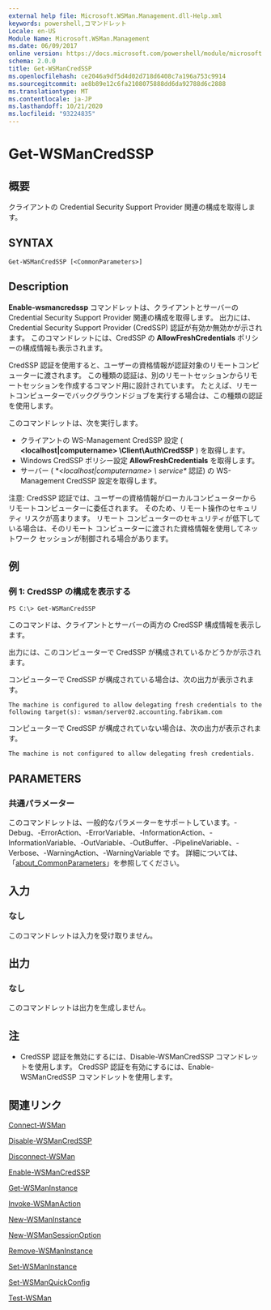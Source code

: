 ```yaml
---
external help file: Microsoft.WSMan.Management.dll-Help.xml
keywords: powershell,コマンドレット
Locale: en-US
Module Name: Microsoft.WSMan.Management
ms.date: 06/09/2017
online version: https://docs.microsoft.com/powershell/module/microsoft.wsman.management/get-wsmancredssp?view=powershell-5.1&WT.mc_id=ps-gethelp
schema: 2.0.0
title: Get-WSManCredSSP
ms.openlocfilehash: ce2046a9df5d4d02d718d6408c7a196a753c9914
ms.sourcegitcommit: ae8b89e12c6fa2108075888dd6da92788d6c2888
ms.translationtype: MT
ms.contentlocale: ja-JP
ms.lasthandoff: 10/21/2020
ms.locfileid: "93224835"
---
```

# Get-WSManCredSSP

## 概要
クライアントの Credential Security Support Provider 関連の構成を取得します。

## SYNTAX

```
Get-WSManCredSSP [<CommonParameters>]
```

## Description
**Enable-wsmancredssp** コマンドレットは、クライアントとサーバーの Credential Security Support Provider 関連の構成を取得します。
出力には、Credential Security Support Provider (CredSSP) 認証が有効か無効かが示されます。
このコマンドレットには、CredSSP の **AllowFreshCredentials** ポリシーの構成情報も表示されます。

CredSSP 認証を使用すると、ユーザーの資格情報が認証対象のリモートコンピューターに渡されます。
この種類の認証は、別のリモートセッションからリモートセッションを作成するコマンド用に設計されています。
たとえば、リモートコンピューターでバックグラウンドジョブを実行する場合は、この種類の認証を使用します。

このコマンドレットは、次を実行します。

- クライアントの WS-Management CredSSP 設定 ( **\<localhost|computername\> \Client\Auth\CredSSP** ) を取得します。
- Windows CredSSP ポリシー設定 **AllowFreshCredentials** を取得します。
- サーバー ( **\<localhost|computername\> \ service\** 認証) の WS-Management CredSSP 設定を取得します。

注意: CredSSP 認証では、ユーザーの資格情報がローカルコンピューターからリモートコンピューターに委任されます。
そのため、リモート操作のセキュリティ リスクが高まります。
リモート コンピューターのセキュリティが低下している場合は、そのリモート コンピューターに渡された資格情報を使用してネットワーク セッションが制御される場合があります。

## 例

### 例 1: CredSSP の構成を表示する

```
PS C:\> Get-WSManCredSSP
```

このコマンドは、クライアントとサーバーの両方の CredSSP 構成情報を表示します。

出力には、このコンピューターで CredSSP が構成されているかどうかが示されます。

コンピューターで CredSSP が構成されている場合は、次の出力が表示されます。

`The machine is configured to allow delegating fresh credentials to the following target(s): wsman/server02.accounting.fabrikam.com`

コンピューターで CredSSP が構成されていない場合は、次の出力が表示されます。

`The machine is not configured to allow delegating fresh credentials.`

## PARAMETERS

### 共通パラメーター
このコマンドレットは、一般的なパラメーターをサポートしています。-Debug、-ErrorAction、-ErrorVariable、-InformationAction、-InformationVariable、-OutVariable、-OutBuffer、-PipelineVariable、-Verbose、-WarningAction、-WarningVariable です。 詳細については、「[about_CommonParameters](https://go.microsoft.com/fwlink/?LinkID=113216)」を参照してください。

## 入力

### なし
このコマンドレットは入力を受け取りません。

## 出力

### なし
このコマンドレットは出力を生成しません。

## 注

* CredSSP 認証を無効にするには、Disable-WSManCredSSP コマンドレットを使用します。 CredSSP 認証を有効にするには、Enable-WSManCredSSP コマンドレットを使用します。

## 関連リンク

[Connect-WSMan](Connect-WSMan.md)

[Disable-WSManCredSSP](Disable-WSManCredSSP.md)

[Disconnect-WSMan](Disconnect-WSMan.md)

[Enable-WSManCredSSP](Enable-WSManCredSSP.md)

[Get-WSManInstance](Get-WSManInstance.md)

[Invoke-WSManAction](Invoke-WSManAction.md)

[New-WSManInstance](New-WSManInstance.md)

[New-WSManSessionOption](New-WSManSessionOption.md)

[Remove-WSManInstance](Remove-WSManInstance.md)

[Set-WSManInstance](Set-WSManInstance.md)

[Set-WSManQuickConfig](Set-WSManQuickConfig.md)

[Test-WSMan](Test-WSMan.md)
